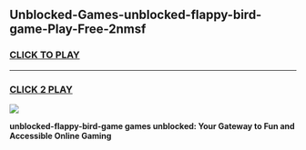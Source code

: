 
## Unblocked-Games-unblocked-flappy-bird-game-Play-Free-2nmsf
<h3>
<a href="https://premium76.site?title=unblocked-flappy-bird-game&ref=18A">CLICK TO PLAY</a></h3>
<hr>

<h3>
<a href="https://premium76.site?title=unblocked-flappy-bird-game&ref=18A">CLICK 2 PLAY</a>
  
</h3>

<a href="https://premium76.site?title=unblocked-flappy-bird-game&ref=18A"><img src="https://clearcache.store/games.png"></a>


**unblocked-flappy-bird-game games unblocked: Your Gateway to Fun and Accessible Online Gaming**
